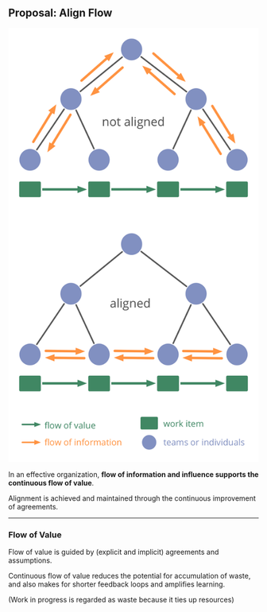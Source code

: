 ## Proposal: Align Flow

![right,fit](img/workflow-and-value/align-flow.png)

In an effective organization, **flow of information and influence supports the continuous flow of value**.

Alignment is achieved and maintained through the continuous improvement of agreements.

---

### Flow of Value

Flow of value is guided by (explicit and implicit) agreements and assumptions.

Continuous flow of value reduces the potential for accumulation of waste, and also makes for shorter feedback loops and amplifies learning.

(Work in progress is regarded as waste because it ties up resources)